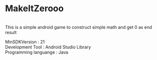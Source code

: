 # MakeItZerooo
</br>This is a simple android game to construct simple math and get 0 as end result

MinSDKVersion : 21
</br>Development Tool : Android Studio Library
</br>Programming languange : Java